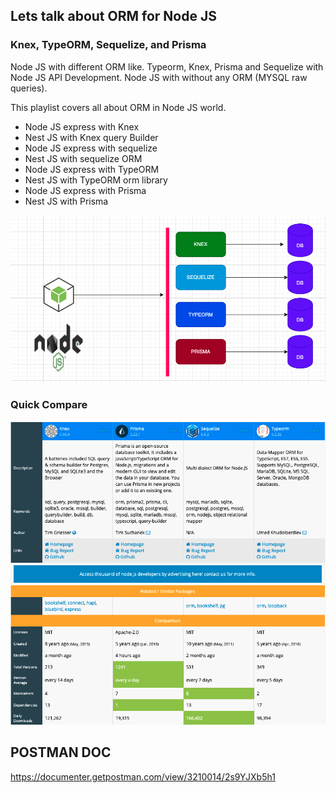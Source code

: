 ## Lets talk about ORM for Node JS

### Knex, TypeORM, Sequelize, and Prisma

Node JS  with different ORM like.
Typeorm, Knex, Prisma and Sequelize with Node JS API Development.
Node JS with without any ORM (MYSQL raw queries).

This playlist covers all about ORM in Node JS world.

- Node JS express with Knex
- Nest JS with Knex query Builder
- Node JS express with sequelize
- Nest JS with sequelize ORM
- Node JS express with TypeORM
- Nest JS with TypeORM orm library  
- Node JS express with Prisma
- Nest JS with Prisma

![](/snap/diag.png)

### Quick Compare

![](/snap/compare.png)

## POSTMAN DOC
https://documenter.getpostman.com/view/3210014/2s9YJXb5h1 